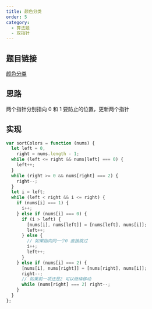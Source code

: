 ```yaml
---
title: 颜色分类
order: 5
category:
  - 算法题
  - 双指针
---
```


## 题目链接

[颜色分类](https://leetcode.cn/problems/sort-colors/?envType=study-plan-v2&envId=top-100-liked)

## 思路

两个指针分别指向 0 和 1 要防止的位置，更新两个指针

## 实现

```js
var sortColors = function (nums) {
  let left = 0,
    right = nums.length - 1;
  while (left <= right && nums[left] === 0) {
    left++;
  }
  while (right >= 0 && nums[right] === 2) {
    right--;
  }
  let i = left;
  while (left < right && i <= right) {
    if (nums[i] === 1) {
      i++;
    } else if (nums[i] === 0) {
      if (i > left) {
        [nums[i], nums[left]] = [nums[left], nums[i]];
        left++;
      } else {
        // 如果指向同一个0 直接跳过
        i++;
        left++;
      }
    } else if (nums[i] === 2) {
      [nums[i], nums[right]] = [nums[right], nums[i]];
      right--;
      // 如果前一项还是2 可以继续移动
      while (nums[right] === 2) right--;
    }
  }
};
```
